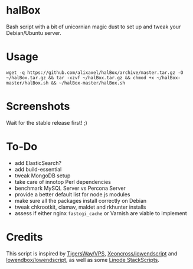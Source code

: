 halBox
======

Bash script with a bit of unicornian magic dust to set up and tweak your Debian/Ubuntu server.

Usage
=====

	wget -q https://github.com/alixaxel/halBox/archive/master.tar.gz -O ~/halBox.tar.gz && tar -xzvf ~/halBox.tar.gz && chmod +x ~/halBox-master/halBox.sh && ~/halBox-master/halBox.sh

Screenshots
===========

Wait for the stable release first! ;)

To-Do
=====

* add ElasticSearch?
* add build-essential
* tweak MongoDB setup
* take care of innotop Perl dependencies
* benchmark MySQL Server vs Percona Server
* provide a better default list for node.js modules
* make sure all the packages install correctly on Debian
* tweak chkrootkit, clamav, maldet and rkhunter installs
* assess if either nginx `fastcgi_cache` or Varnish are viable to implement

Credits
=======

This script is inspired by [TigersWay/VPS](https://github.com/TigersWay/VPS), [Xeoncross/lowendscript](https://github.com/Xeoncross/lowendscript) and [lowendbox/lowendscript](https://github.com/lowendbox/lowendscript), as well as some [Linode StackScripts](http://www.linode.com/stackscripts/).
